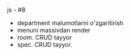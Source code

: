 js - #8

- department malumotlarni o'zgaritirish
- menuni massivdan render
- room. CRUD tayyor
- spec. CRUD tayyor.

